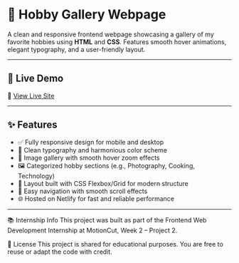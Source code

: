 # 🎨 Hobby Gallery Webpage

A clean and responsive frontend webpage showcasing a gallery of my favorite hobbies using **HTML** and **CSS**. Features smooth hover animations, elegant typography, and a user-friendly layout.

---

## 📸 Live Demo

🔗 [View Live Site](https://myhobbygallery-saumiklaha.netlify.app/)

---

## ✨ Features

- ✅ Fully responsive design for mobile and desktop  
- 🎨 Clean typography and harmonious color scheme  
- 📸 Image gallery with smooth hover zoom effects  
- 🖼️ Categorized hobby sections (e.g., Photography, Cooking, Technology)  
- 📐 Layout built with CSS Flexbox/Grid for modern structure  
- 🔗 Easy navigation with smooth scroll effects  
- 🌐 Hosted on Netlify for fast and reliable performance

---
📚 Internship Info
This project was built as part of the Frontend Web Development Internship at MotionCut, Week 2 – Project 2.

📝 License
This project is shared for educational purposes. You are free to reuse or adapt the code with credit.
